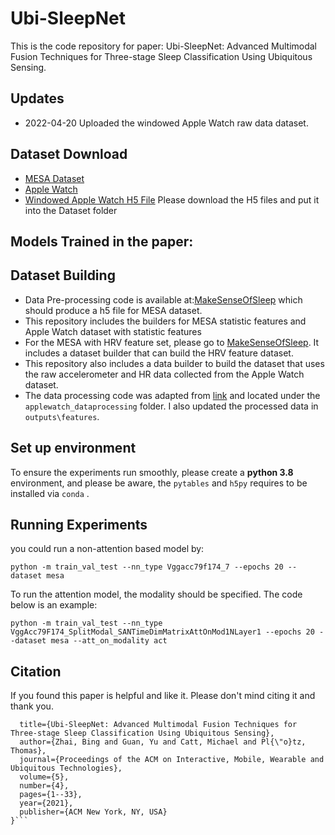 # Ubi-SleepNet
This is the code repository for paper: Ubi-SleepNet: Advanced Multimodal Fusion Techniques for
Three-stage Sleep Classification Using Ubiquitous Sensing.
## Updates
* 2022-04-20 Uploaded the windowed Apple Watch raw data dataset.
## Dataset Download
* [MESA Dataset](https://sleepdata.org/datasets/mesa)
* [Apple Watch](https://physionet.org/content/sleep-accel/1.0.0/heart_rate/)
* [Windowed Apple Watch H5 File](https://drive.google.com/drive/folders/1GDPVpUZMes8FZz1fieGQt0eYBEiakUke?usp=sharing) Please download the H5 files and put it into the Dataset folder
## Models Trained in the paper:


## Dataset Building
* Data Pre-processing code is available at:[MakeSenseOfSleep](https://github.com/bzhai/multimodal_sleep_stage_benchmark) which should produce a h5 file for MESA dataset.
* This repository includes the builders for MESA statistic features and Apple Watch dataset with statistic features
* For the MESA with HRV feature set, please go to [MakeSenseOfSleep](https://github.com/bzhai/multimodal_sleep_stage_benchmark). It includes a dataset builder that can build the HRV feature dataset.
* This repository also includes a data builder to build the dataset that uses the raw accelerometer
and HR data collected from the Apple Watch dataset.
* The data processing code was adapted from [link](https://github.com/ojwalch/sleep_classifiers.git) and located under the `applewatch_dataprocessing` folder. I also updated the processed data in `outputs\features`.

## Set up environment
To ensure the experiments run smoothly, please create a **python 3.8** environment, and please be aware, the `pytables` and `h5py` requires to be installed via `conda` .

## Running Experiments
you could run a non-attention based model by:

    python -m train_val_test --nn_type Vggacc79f174_7 --epochs 20 --dataset mesa

To run the attention model, the modality should be specified. The code below is an example:

    python -m train_val_test --nn_type VggAcc79F174_SplitModal_SANTimeDimMatrixAttOnMod1NLayer1 --epochs 20 --dataset mesa --att_on_modality act

## Citation 
If you found this paper is helpful and like it. Please don't mind citing it and thank you. 
```@article{zhai2021ubi,
  title={Ubi-SleepNet: Advanced Multimodal Fusion Techniques for Three-stage Sleep Classification Using Ubiquitous Sensing},
  author={Zhai, Bing and Guan, Yu and Catt, Michael and Pl{\"o}tz, Thomas},
  journal={Proceedings of the ACM on Interactive, Mobile, Wearable and Ubiquitous Technologies},
  volume={5},
  number={4},
  pages={1--33},
  year={2021},
  publisher={ACM New York, NY, USA}
}```
